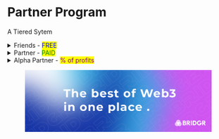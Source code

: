 # Partner Program

A Tiered Sytem

<details>

<summary>Friends - <mark style="color:blue;">FREE</mark></summary>

The "BRIDGR Collective" - a _network to increase exposure._&#x20;

_The easily scalable part of BRIDGR._

**Friends must be:**&#x20;

* A Web3 project with solid team and/or a solid runway
* OR a customer of our consultancy service

**BRIDGR gets:**

* Access to their community and network.
* Their logos on our website

**Friends get:**

* Exposure via BRIDGR's communications (Not Partner communications).
* Sponsorship deals for, and invites to WEB3 SOCIALS worldwide.

**Friends Pay:**

* Nothing

</details>

<details>

<summary>Partner - <mark style="color:green;">PAID</mark></summary>

_This is one of two ways BRIDGR makes money. The other is via direct consultancy._

_Scaling is more of a challenge with paying Partners as they will require a lot of admin time._

**Must have:**&#x20;

* A valuable Web3 service that they are willing to share with BRIDGR
* Willingness to host events in their location

**BRIDGR gets:**

* Their logo on our website
* Ability to offer their services to the rest of BRIDGR's Partners

**They get:**

* Access to all BRIDGR's Partner services:
  * [Consultancy](bridgr-services/web3-consultancy.md)
  * [Network Access](bridgr-services/network-access.md)
  * [Community Access](bridgr-services/community-access.md)
  * [Game Integration](bridgr-services/game-integration.md)
  * [Education](bridgr-services/education.md)
  * [IRL WEB3 SOCIAL](bridgr-services/web3-social.md)
  * [Whitelists](bridgr-services/whitelists.md)
  * [Legal](bridgr-services/legal.md)

**They pay:**

* $2000+ per year

</details>

<details>

<summary>Alpha Partner - <mark style="color:purple;">% of profits</mark></summary>

_Only 2 remaining places_

**Must have:**

* Large global reach
* Exceptional Web3 services to offer BRIDGR

**BRIDGR gets:**

* To offer their services to all Partners

**They get:**

* Percentage of profits

**They pay:**

* Nothing.

</details>

<figure><img src=".gitbook/assets/BRIDGR banner.png" alt=""><figcaption></figcaption></figure>
